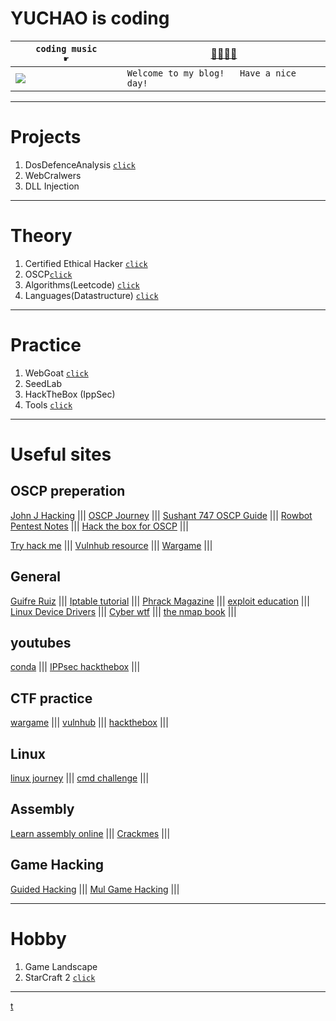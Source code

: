 # YUCHAO is coding

<script src="https://tryhackme.com/badge/836492"></script>
 
 `coding music       ☛` | <a href="https://www.bilibili.com/video/BV14h41167Y8" target="_blank">🎷🎸🎺🎻</a>
------------ | -------------
![](https://github.com/YuchaoZheng88/YuchaoZheng88.github.io/blob/main/resources/Heads.png?raw=true) | ```Welcome to my blog!   Have a nice day!```

---
# Projects
  1. DosDefenceAnalysis [`click`](DosAnalysis/0.md)
  1. WebCralwers
  1. DLL Injection

---
# Theory
  1. Certified Ethical Hacker [`click`](CEH/0.md)
  2. OSCP[`click`](OSCP/0.md)
  3. Algorithms(Leetcode) [`click`](Algorithms/0.md)
  4. Languages(Datastructure) [`click`](Languages/0.md)

---

# Practice
  1. WebGoat [`click`](Practice/WebGoat/0.md)
  1. SeedLab
  1. HackTheBox (IppSec)
  1. Tools [`click`](tools/0.md)

---

# Useful sites

## OSCP preperation
[John J Hacking](https://johnjhacking.com/blog/the-oscp-preperation-guide-2020/) ||| 
[OSCP Journey](https://arvandy.com/) ||| 
[Sushant 747 OSCP Guide](https://sushant747.gitbooks.io/total-oscp-guide/content/the_basics.html) ||| 
[Rowbot Pentest Notes](https://guide.offsecnewbie.com/) ||| 
[Hack the box for OSCP](https://forum.hackthebox.com/t/oscp-practice/531) ||| 

[Try hack me](https://tryhackme.com/paths) ||| 
[Vulnhub resource](https://www.vulnhub.com/resources/) ||| 
[Wargame](https://overthewire.org/wargames/) ||| 


## General
[Guifre Ruiz](https://guif.re/) ||| 
[Iptable tutorial](https://www.frozentux.net/iptables-tutorial/chunkyhtml/index.html) ||| 
[Phrack Magazine](http://phrack.org/) ||| 
[exploit education](https://exploit.education/) ||| 
[Linux Device Drivers](https://lwn.net/Kernel/LDD3/) ||| 
[Cyber wtf](https://cyber.wtf/) ||| 
[the nmap book](https://nmap.org/book/toc.html) ||| 

## youtubes
[conda](https://www.youtube.com/c/c0nd4/videos) ||| 
[IPPsec hackthebox](https://www.youtube.com/watch?v=Lqehvpe_djs&list=PLidcsTyj9JXKPJk1X3eKquMfXShMzpOfI) ||| 


## CTF practice
[wargame](https://overthewire.org/wargames/) ||| 
[vulnhub](https://www.vulnhub.com/) ||| 
[hackthebox](https://www.hackthebox.eu/) ||| 

## Linux
[linux journey](https://linuxjourney.com/) ||| 
[cmd challenge](https://cmdchallenge.com/) ||| 

## Assembly
[Learn assembly online](https://www.microcorruption.com/) ||| 
[Crackmes](https://crackmes.one/) ||| 

## Game Hacking
[Guided Hacking](https://guidedhacking.com/threads/ghb0-game-hacking-bible-introduction.14450/) ||| 
[Mul Game Hacking](https://www.mpgh.net/) ||| 

---
# Hobby
  1. Game Landscape
  1. StarCraft 2 [`click`](Hobby/sc2.md)

---
[t](Tests/0.md)
